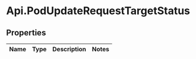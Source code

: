 # Api.PodUpdateRequestTargetStatus

## Properties

Name | Type | Description | Notes
------------ | ------------- | ------------- | -------------


